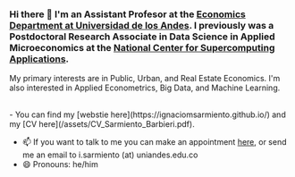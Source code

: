 ### Hi there 👋  I'm an Assistant Profesor at the [Economics Department at Universidad de los Andes](https://economia.uniandes.edu.co/). I previously was a Postdoctoral Research Associate in Data Science in Applied Microeconomics at the [National Center for Supercomputing Applications](http://www.ncsa.illinois.edu/).

My primary interests are in Public, Urban, and Real Estate Economics. I'm also interested in Applied Econometrics, Big Data, and Machine Learning.

<br>
- You can find my [webstie here](https://ignaciomsarmiento.github.io/) and my [CV here](/assets/CV_Sarmiento_Barbieri.pdf).

<br>

- 📫 If you want to talk to me you can make an appointment [here](https://calendly.com/i-sarmiento/horarios-atencion-estudiantes), or send me an email to i.sarmiento (at) uniandes.edu.co <br>
- 😄 Pronouns: he/him


